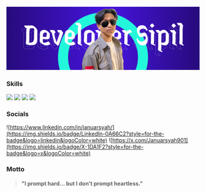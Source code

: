 ![thumbnail git.JPG](thumbnail%20git.png)
### Skills
<img src="https://img.shields.io/badge/Oracle-F80000?style=for-the-badge&logo=oracle&logoColor=black" /> <img src="https://img.shields.io/badge/Laravel-FF2D20?style=for-the-badge&logo=laravel&logoColor=white" /> <img src="https://img.shields.io/badge/Docker-2CA5E0?style=for-the-badge&logo=docker&logoColor=white" /> <img src="https://img.shields.io/badge/Go-00ADD8?style=for-the-badge&logo=go&logoColor=white" />

### Socials
![https://www.linkedin.com/in/januarsyah/](https://img.shields.io/badge/LinkedIn-0A66C2?style=for-the-badge&logo=linkedin&logoColor=white)
![https://x.com/Januarsyah901](https://img.shields.io/badge/X-1DA1F2?style=for-the-badge&logo=x&logoColor=white)

### Motto
> #### "I prompt hard... but I don't prompt heartless."

